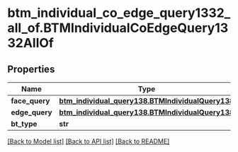 # btm_individual_co_edge_query1332_all_of.BTMIndividualCoEdgeQuery1332AllOf

## Properties
Name | Type | Description | Notes
------------ | ------------- | ------------- | -------------
**face_query** | [**btm_individual_query138.BTMIndividualQuery138**](BTMIndividualQuery138.md) |  | [optional] 
**edge_query** | [**btm_individual_query138.BTMIndividualQuery138**](BTMIndividualQuery138.md) |  | [optional] 
**bt_type** | **str** |  | [optional] 

[[Back to Model list]](../README.md#documentation-for-models) [[Back to API list]](../README.md#documentation-for-api-endpoints) [[Back to README]](../README.md)


